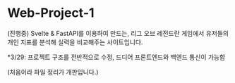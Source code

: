 # Web-Project-1 

(진행중)
Svelte & FastAPI를 이용하여 만드는, 
리그 오브 레전드란 게임에서 유저들의 개인 지표를 분석해
실력을 비교해주는 사이트입니다.

*3/29: 프로젝트 구조를 전반적으로 수정, 드디어 프론트엔드와 백엔드 통신이 가능함



(처음이라 파일 정리가 개판입니다.)
